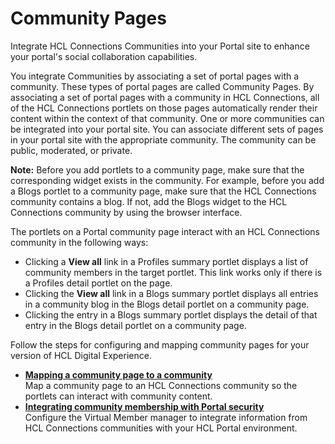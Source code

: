 # Community Pages

Integrate HCL Connections Communities into your Portal site to enhance your portal's social collaboration capabilities.

You integrate Communities by associating a set of portal pages with a community. These types of portal pages are called Community Pages. By associating a set of portal pages with a community in HCL Connections, all of the HCL Connections portlets on those pages automatically render their content within the context of that community. One or more communities can be integrated into your portal site. You can associate different sets of pages in your portal site with the appropriate community. The community can be public, moderated, or private.

**Note:** Before you add portlets to a community page, make sure that the corresponding widget exists in the community. For example, before you add a Blogs portlet to a community page, make sure that the HCL Connections community contains a blog. If not, add the Blogs widget to the HCL Connections community by using the browser interface.

The portlets on a Portal community page interact with an HCL Connections community in the following ways:

-   Clicking a **View all** link in a Profiles summary portlet displays a list of community members in the target portlet. This link works only if there is a Profiles detail portlet on the page.
-   Clicking the **View all** link in a Blogs summary portlet displays all entries in a community blog in the Blogs detail portlet on a community page.
-   Clicking the entry in a Blogs summary portlet displays the detail of that entry in the Blogs detail portlet on a community page.

Follow the steps for configuring and mapping community pages for your version of HCL Digital Experience.

-   **[Mapping a community page to a community](../connect/t_connections_portlets_comm_pages_map.md)**  
Map a community page to an HCL Connections community so the portlets can interact with community content.
-   **[Integrating community membership with Portal security](../connect/c_connections_portlets_vmm_over.md)**  
Configure the Virtual Member manager to integrate information from HCL Connections communities with your HCL Portal environment.



